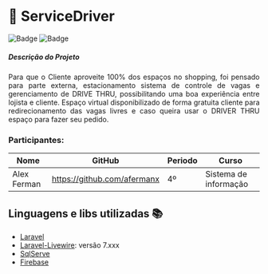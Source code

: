 # :rocket: ServiceDriver

![Badge](https://img.shields.io/badge/Version-v1.0-informational)
![Badge](https://img.shields.io/badge/Laravel-v7.x-orange)


<h5>Descrição do Projeto</h5>

<p align="justify"> Para que o Cliente aproveite 100% dos espaços no shopping, foi pensado para parte externa, estacionamento sistema de controle de vagas e gerenciamento de DRIVE THRU, possibilitando uma boa experiência entre lojista e cliente. Espaço virtual disponibilizado de forma gratuita cliente para redirecionamento das vagas livres e caso queira usar o DRIVER THRU espaço para fazer seu pedido.</p>

### Participantes: 
|Nome|GitHub|Periodo|Curso|
| -------- | -------- | -------- |-------- |
|Alex Ferman|https://github.com/afermanx|4º|Sistema de informação|

## Linguagens e libs utilizadas :books:

- [Laravel](https://laravel.com/)
- [Laravel-Livewire](https://laravel-livewire.com/): versão 7.xxx
- [SqlServe](https://www.microsoft.com/en-us/sql-server/sql-server-2019)
- [Firebase](https://firebase.google.com/)



